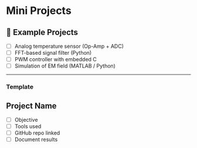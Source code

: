 # Mini Projects

## 🔧 Example Projects
- [ ] Analog temperature sensor (Op-Amp + ADC)
- [ ] FFT-based signal filter (Python)
- [ ] PWM controller with embedded C
- [ ] Simulation of EM field (MATLAB / Python)

---

### Template
## Project Name
- [ ] Objective
- [ ] Tools used
- [ ] GitHub repo linked
- [ ] Document results
